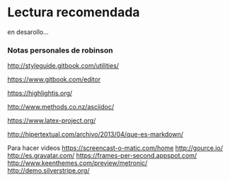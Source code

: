 # Lectura recomendada

en desarollo...


### Notas personales de robinson 
http://styleguide.gitbook.com/utilities/

https://www.gitbook.com/editor

https://highlightjs.org/

http://www.methods.co.nz/asciidoc/

https://www.latex-project.org/

http://hipertextual.com/archivo/2013/04/que-es-markdown/

Para hacer videos
https://screencast-o-matic.com/home
http://gource.io/
http://es.gravatar.com/
https://frames-per-second.appspot.com/
http://www.keenthemes.com/preview/metronic/
http://demo.silverstripe.org/












